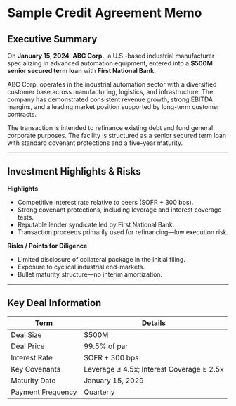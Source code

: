 # Sample Credit Agreement Memo

## Executive Summary
On **January 15, 2024**, **ABC Corp.**, a U.S.-based industrial manufacturer specializing in advanced automation equipment, entered into a **$500M senior secured term loan** with **First National Bank**.

ABC Corp. operates in the industrial automation sector with a diversified customer base across manufacturing, logistics, and infrastructure. The company has demonstrated consistent revenue growth, strong EBITDA margins, and a leading market position supported by long-term customer contracts.

The transaction is intended to refinance existing debt and fund general corporate purposes. The facility is structured as a senior secured term loan with standard covenant protections and a five-year maturity.

---

## Investment Highlights & Risks
**Highlights**
- Competitive interest rate relative to peers (SOFR + 300 bps).
- Strong covenant protections, including leverage and interest coverage tests.
- Reputable lender syndicate led by First National Bank.
- Transaction proceeds primarily used for refinancing—low execution risk.

**Risks / Points for Diligence**
- Limited disclosure of collateral package in the initial filing.
- Exposure to cyclical industrial end-markets.
- Bullet maturity structure—no interim amortization.

---

## Key Deal Information
| Term              | Details                           |
|-------------------|-----------------------------------|
| Deal Size         | $500M                            |
| Deal Price        | 99.5% of par                     |
| Interest Rate     | SOFR + 300 bps                   |
| Key Covenants     | Leverage ≤ 4.5x; Interest Coverage ≥ 2.5x |
| Maturity Date     | January 15, 2029                 |
| Payment Frequency | Quarterly                        |

